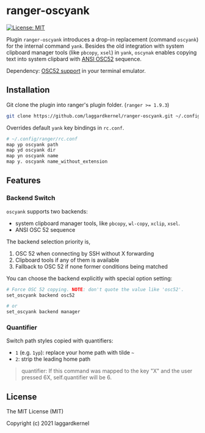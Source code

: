 # ranger-oscyank

[![License: MIT][license icon]][license]

Plugin `ranger-oscyank` introduces a drop-in replacement (command `oscyank`)
for the internal command `yank`. Besides the old integration with
system clipboard manager tools (like `pbcopy`, `xsel`) in `yank`, `oscynak`
enables copying text into system clipbard with [ANSI OSC52][osc52] sequence.

Dependency: [OSC52 support][terminal-osc52-support] in your terminal emulator.

## Installation

Git clone the plugin into ranger's plugin folder. (`ranger >= 1.9.3`)

```bash
git clone https://github.com/laggardkernel/ranger-oscyank.git ~/.config/ranger/plugins/oscyank
```

Overrides default `yank` key bindings in `rc.conf`.

```sh
# ~/.config/ranger/rc.conf
map yp oscyank path
map yd oscyank dir
map yn oscyank name
map y. oscyank name_without_extension
```

## Features

### Backend Switch
`oscyank` supports two backends:

- system clipboard manager tools, like `pbcopy`, `wl-copy`, `xclip`, `xsel`.
- ANSI OSC 52 sequence

The backend selection priority is,

1. OSC 52 when connecting by SSH without X forwarding
2. Clipboard tools if any of them is available
3. Fallback to OSC 52 if none former conditions being matched

You can choose the backend explicitly with special option setting:

```sh
# Force OSC 52 copying. NOTE: don't quote the value like 'osc52'.
set_oscyank backend osc52

# or
set_oscyank backend manager
```

### Quantifier

Switch path styles copied with quantifiers:

- `1` (e.g. `1yp`): replace your home path with tilde `~`
- `2`: strip the leading home path

> quantifier: If this command was mapped to the key "X" and
> the user pressed 6X, self.quantifier will be 6.

## License

The MIT License (MIT)

Copyright (c) 2021 laggardkernel

[license icon]: https://img.shields.io/badge/License-MIT-blue.svg
[license]: https://opensource.org/licenses/MIT
[osc52]: https://invisible-island.net/xterm/ctlseqs/ctlseqs.html#h3-Operating-System-Commands
[terminal-osc52-support]: https://github.com/ojroques/vim-oscyank#vim-oscyank
